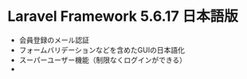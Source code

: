# Laravel Framework 5.6.17 日本語版

- 会員登録のメール認証
- フォームバリデーションなどを含めたGUIの日本語化
- スーパーユーザー機能（制限なくログインができる）
- 